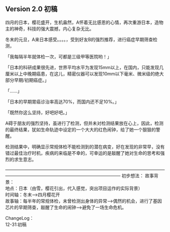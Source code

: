 ## Version 2.0 初稿

四月的日本，樱花盛开，生机盎然，A怀着无比感恩的心情，再次重游日本，造物主的神奇，科技的强大震撼，内心复杂无比。

冬末的元旦，A来日本感受。。。。，受到好友B的强烈推荐，进行癌症早期筛查检测，

「我每隔半年就体检一次，可都是三级甲等医院哟！」

「日本的科研成果很先进，世界平均水平为发现15mm以上，在国内，只能发现几厘米以上中晚期癌患，在这儿，精密仪器可以发现10mm以下毫米、微米级的绝大部分早期/初期癌症。」

「……」

「日本的早期胃癌诊治率高达70%，而国内还不足10%。」

「既然你这么坚持，好吧好吧。」

A碍于朋友的强烈坚持，虽进行了检测，但并未对检测结果放在心上，因此，检测的最终结果，犹如生命轨迹中设定的一个大大的红色闹钟，给了她一个狠狠的警醒。

检测结果中，明确显示常规体检不能检测到的潜在病变，好在发现的非常早，没有错过最佳治疗时机，疾病的来临是不幸的，可幸运的是敲醒了她对生命的思考和强烈的求生意志。



——————————————————————————————————————————————————————————————
初步想法：
故事背景：<br>
地点：日本（由雪，樱花引出，代入感觉，突出项目运作的实际背景）<br>
时间轴：冬末——>四月樱花开<br>
故事轴：每半年的常规体检，未曾检测出身体的异常——>偶然的机会，进行了基因芯片的早期筛查，敲醒了生命的闹钟——>避免了一场生命危机。<br>

ChangeLog：<br>
12-31:初稿

